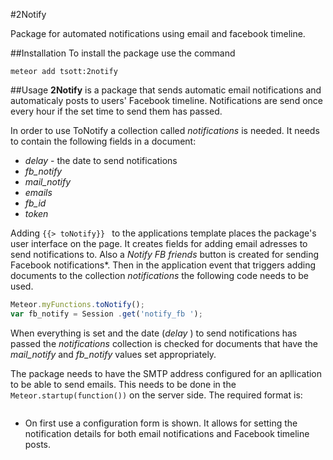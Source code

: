 #2Notify

Package for automated notifications using email and facebook timeline.

##Installation
To install the package use the command
```
meteor add tsott:2notify
```
##Usage
**2Notify** is a package that sends automatic email notifications and automaticaly posts to users' Facebook timeline. 
Notifications are send once every hour if the set time to send them has passed.

In order to use ToNotify a collection called *notifications* is needed. It needs to contain the following fields in a document:

* *delay* - the date to send notifications
* *fb_notify*
* *mail_notify*
* *emails*
* *fb_id*
* *token*

Adding ```{{> toNotify}} ``` to the applications template places the package's user interface on the page. 
It creates fields for adding email adresses to send notifications to. Also a *Notify FB friends* button is created for sending Facebook notifications*. Then in the application event that triggers adding documents to the collection *notifications* the following code needs to be used.

```javascript
Meteor.myFunctions.toNotify();
var fb_notify = Session .get('notify_fb ');
```

When everything is set and the date (*delay* ) to send notifications has passed the *notifications* collection is checked for documents that have the *mail_notify* and *fb_notify* values set appropriately.

The package needs to have the SMTP address configured for an apllication to be able to send emails. This needs to be done in the ``` Meteor.startup(function()) ``` on the server side. The required format is: 

``` Process.env.MAIL_URL = 'smtp://login%40host:password@smtp.host.com:587/'; 
```

* On first use a configuration form is shown. It allows for setting the notification details for both email notifications and Facebook timeline posts.
